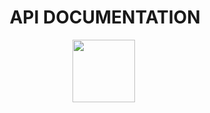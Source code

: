 <!--p align="center">
<img src="./giro3d_logo.svg" />
</p-->

<h1 align="center">
API DOCUMENTATION
</h1>
<script async src="http://jsfiddle.net/giro3d/zrdgzz26/embed/result,js,html/"></script>



<p id="para" align="center">
<a href="http://www.oslandia.com"><img src="./giro3d_logo.svg" height="100" /></a>&nbsp;
</p>


